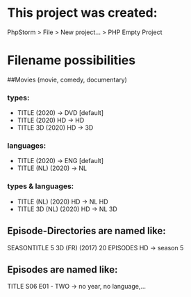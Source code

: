 # This project was created:
PhpStorm > File > New project... > PHP Empty Project

# Filename possibilities 
##Movies (movie, comedy, documentary) 
### types:
- TITLE (2020)              -> DVD [default]
- TITLE (2020) HD           -> HD
- TITLE 3D (2020) HD        -> 3D
### languages:
- TITLE (2020)              -> ENG [default]
- TITLE (NL) (2020)         -> NL
### types & languages:
- TITLE (NL) (2020) HD      -> NL HD
- TITLE 3D (NL) (2020) HD   -> NL 3D

## Episode-Directories are named like:
SEASONTITLE 5 3D (FR) (2017) 20 EPISODES HD   -> season 5

## Episodes are named like:
TITLE S06 E01 - TWO         -> no year, no language,...